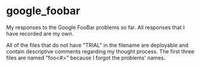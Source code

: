 # google_foobar
My responses to the Google FooBar problems so far. All responses that I have recorded are my own.

All of the files that do not have "TRIAL" in the filename are deployable and contain descriptive comments regarding my thought process.
The first three files are named "foo<#>" because I forgot the problems' names.
